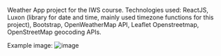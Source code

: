 Weather App project for the IWS course.
Technologies used: ReactJS, Luxon (library for date and time, mainly used timezone functions for this project), Bootstrap, OpenWeatherMap API, Leaflet Openstreetmap, OpenStreetMap geocoding APIs.

Example image:
![image](https://github.com/user-attachments/assets/6cfbdaea-0731-43b1-b982-99e8c5a5d020)
